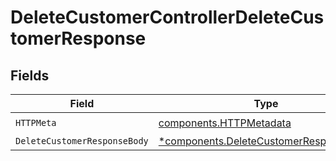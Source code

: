 # DeleteCustomerControllerDeleteCustomerResponse


## Fields

| Field                                                                                           | Type                                                                                            | Required                                                                                        | Description                                                                                     |
| ----------------------------------------------------------------------------------------------- | ----------------------------------------------------------------------------------------------- | ----------------------------------------------------------------------------------------------- | ----------------------------------------------------------------------------------------------- |
| `HTTPMeta`                                                                                      | [components.HTTPMetadata](../../models/components/httpmetadata.md)                              | :heavy_check_mark:                                                                              | N/A                                                                                             |
| `DeleteCustomerResponseBody`                                                                    | [*components.DeleteCustomerResponseBody](../../models/components/deletecustomerresponsebody.md) | :heavy_minus_sign:                                                                              | N/A                                                                                             |